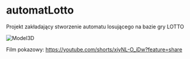 # automatLotto
Projekt zakładający stworzenie automatu losującego na bazie gry LOTTO

![Model3D](https://github.com/user-attachments/assets/4241b796-c331-4c99-9d41-3907cc2f8b23)

Film pokazowy: https://youtube.com/shorts/xiyNL-O_iDw?feature=share
